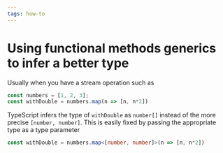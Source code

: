 ```yaml
---
tags: how-to
---
```


# Using functional methods generics to infer a better type
Usually when you have a stream operation such as

```ts
const numbers = [1, 2, 3];
const withDouble = numbers.map(n => [n, n*2])
```

TypeScript infers the type of `withDouble` as `number[]` instead of the more precise `[number, number]`. This is easily fixed by passing the appropriate type as a type parameter

```ts
const withDouble = numbers.map<[number, number]>(n => [n, n*2])
```
